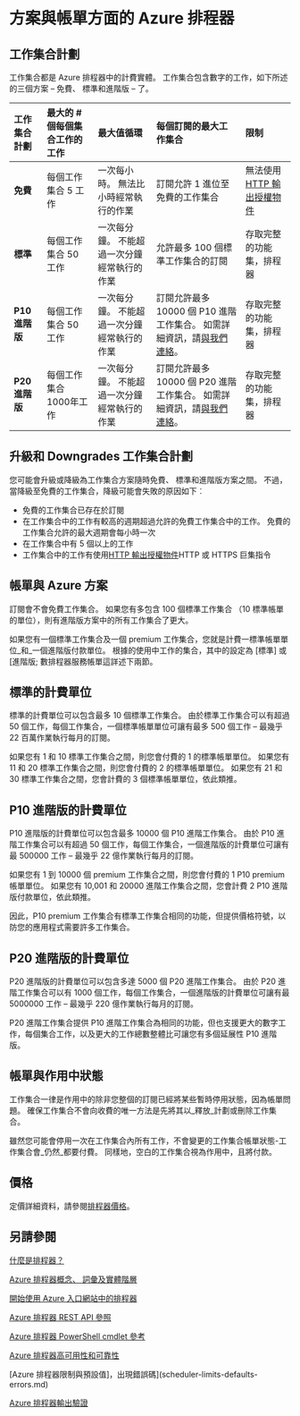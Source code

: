 <properties
 pageTitle="方案與帳單方面的 Azure 排程器"
 description="方案與帳單方面的 Azure 排程器"
 services="scheduler"
 documentationCenter=".NET"
 authors="derek1ee"
 manager="kevinlam1"
 editor=""/>
<tags
 ms.service="scheduler"
 ms.workload="infrastructure-services"
 ms.tgt_pltfrm="na"
 ms.devlang="dotnet"
 ms.topic="article"
 ms.date="08/18/2016"
 ms.author="deli"/>

# <a name="plans-and-billing-in-azure-scheduler"></a>方案與帳單方面的 Azure 排程器

## <a name="job-collection-plans"></a>工作集合計劃

工作集合都是 Azure 排程器中的計費實體。 工作集合包含數字的工作，如下所述的三個方案 – 免費、 標準和進階版 – 了。

|**工作集合計劃**|**最大的 # 個每個集合工作的工作**|**最大值循環**|**每個訂閱的最大工作集合**|**限制**|
|:---|:---|:---|:---|:---|
|**免費**|每個工作集合 5 工作|一次每小時。 無法比小時經常執行的作業|訂閱允許 1 進位至免費的工作集合|無法使用[HTTP 輸出授權物件](scheduler-outbound-authentication.md)
|**標準**|每個工作集合 50 工作|一次每分鐘。 不能超過一次分鐘經常執行的作業|允許最多 100 個標準工作集合的訂閱|存取完整的功能集，排程器|
|**P10 進階版**|每個工作集合 50 工作|一次每分鐘。 不能超過一次分鐘經常執行的作業|訂閱允許最多 10000 個 P10 進階工作集合。 如需詳細資訊，請<a href="mailto:wapteams@microsoft.com">與我們連絡</a>。|存取完整的功能集，排程器|
|**P20 進階版**|每個工作集合 1000年工作|一次每分鐘。 不能超過一次分鐘經常執行的作業|訂閱允許最多 10000 個 P20 進階工作集合。 如需詳細資訊，請<a href="mailto:wapteams@microsoft.com">與我們連絡</a>。|存取完整的功能集，排程器|

## <a name="upgrades-and-downgrades-of-job-collection-plans"></a>升級和 Downgrades 工作集合計劃

您可能會升級或降級為工作集合方案隨時免費、 標準和進階版方案之間。 不過，當降級至免費的工作集合，降級可能會失敗的原因如下︰

- 免費的工作集合已存在於訂閱
- 在工作集合中的工作有較高的週期超過允許的免費工作集合中的工作。 免費的工作集合允許的最大週期會每小時一次
- 在工作集合中有 5 個以上的工作
- 工作集合中的工作有使用[HTTP 輸出授權物件](scheduler-outbound-authentication.md)HTTP 或 HTTPS 巨集指令

## <a name="billing-and-azure-plans"></a>帳單與 Azure 方案

訂閱會不會免費工作集合。 如果您有多包含 100 個標準工作集合 （10 標準帳單的單位），則有進階版方案中的所有工作集合了更大。

如果您有一個標準工作集合及一個 premium 工作集合，您就是計費一標準帳單單位_和_一個進階版付款單位。 根據的使用中工作的集合，其中的設定為 [標準] 或 [進階版; 數排程器服務帳單這詳述下兩節。

## <a name="standard-billable-units"></a>標準的計費單位

標準的計費單位可以包含最多 10 個標準工作集合。 由於標準工作集合可以有超過 50 個工作，每個工作集合，一個標準帳單單位可讓有最多 500 個工作 – 最幾乎 22 百萬作業執行每月的訂閱。

如果您有 1 和 10 標準工作集合之間，則您會付費的 1 的標準帳單單位。 如果您有 11 和 20 標準工作集合之間，則您會付費的 2 的標準帳單單位。 如果您有 21 和 30 標準工作集合之間，您會計費的 3 個標準帳單單位，依此類推。

## <a name="p10-premium-billable-units"></a>P10 進階版的計費單位

P10 進階版的計費單位可以包含最多 10000 個 P10 進階工作集合。 由於 P10 進階工作集合可以有超過 50 個工作，每個工作集合，一個進階版的計費單位可讓有最 500000 工作 – 最幾乎 22 億作業執行每月的訂閱。

如果您有 1 到 10000 個 premium 工作集合之間，則您會付費的 1 P10 premium 帳單單位。 如果您有 10,001 和 20000 進階工作集合之間，您會計費 2 P10 進階版付款單位，依此類推。

因此，P10 premium 工作集合有標準工作集合相同的功能，但提供價格符號，以防您的應用程式需要許多工作集合。

## <a name="p20-premium-billable-units"></a>P20 進階版的計費單位

P20 進階版的計費單位可以包含多達 5000 個 P20 進階工作集合。 由於 P20 進階工作集合可以有 1000 個工作，每個工作集合，一個進階版的計費單位可讓有最 5000000 工作 – 最幾乎 220 億作業執行每月的訂閱。

P20 進階工作集合提供 P10 進階工作集合為相同的功能，但也支援更大的數字工作，每個集合工作，以及更大的工作總數整體比可讓您有多個延展性 P10 進階版。

## <a name="billing-and-active-status"></a>帳單與作用中狀態

工作集合一律是作用中的除非您整個的訂閱已經將某些暫時停用狀態，因為帳單問題。 確保工作集合不會向收費的唯一方法是先將其以_釋放_計劃或刪除工作集合。

雖然您可能會停用一次在工作集合內所有工作，不會變更的工作集合帳單狀態-工作集合會_仍然_都要付費。 同樣地，空白的工作集合視為作用中，且將付款。

## <a name="pricing"></a>價格

定價詳細資料，請參閱[排程器價格](https://azure.microsoft.com/pricing/details/scheduler/)。

## <a name="see-also"></a>另請參閱


 [什麼是排程器？](scheduler-intro.md)

 [Azure 排程器概念、 詞彙及實體階層](scheduler-concepts-terms.md)

 [開始使用 Azure 入口網站中的排程器](scheduler-get-started-portal.md)

 [Azure 排程器 REST API 參照](https://msdn.microsoft.com/library/mt629143)

 [Azure 排程器 PowerShell cmdlet 參考](scheduler-powershell-reference.md)

 [Azure 排程器高可用性和可靠性](scheduler-high-availability-reliability.md)

 [Azure 排程器限制與預設值]，出現錯誤碼](scheduler-limits-defaults-errors.md)

 [Azure 排程器輸出驗證](scheduler-outbound-authentication.md)
